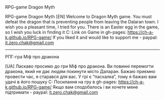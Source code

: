 RPG-game Dragon Myth

RPG-game Dragon Myth
[EN] Welcome to Dragon Myth game. You must defeat the dragon that is preventing people from leaving the Dalaran town. I wish you a pleasant time, I tried for you. There is an Easter egg in the game, so I wish you luck in finding it C:
Link on Game in gh-pages: https://ch-a-k.github.io/RPG-game/
If you liked it and would like to support me - paypal: it.zero.chak@gmail.com

_________________________________________________________________________________________________________

РПГ-гра Міф про дракона

[UA] Ласкаво просимо до гри Міф про дракона. Ви повинні перемогти дракона, який не дає людям покинути місто Даларан. Бажаю приємно провести час, я старався для вас. У грі є “пасхалка”, тому я бажаю вам удачі в його пошуку C:
Посилання на гру в gh-pages: https://ch-a-k.github.io/RPG-game/
Якщо вам сподобалось і ви хочете мене підтримати - paypal: it.zero.chak@gmail.com

